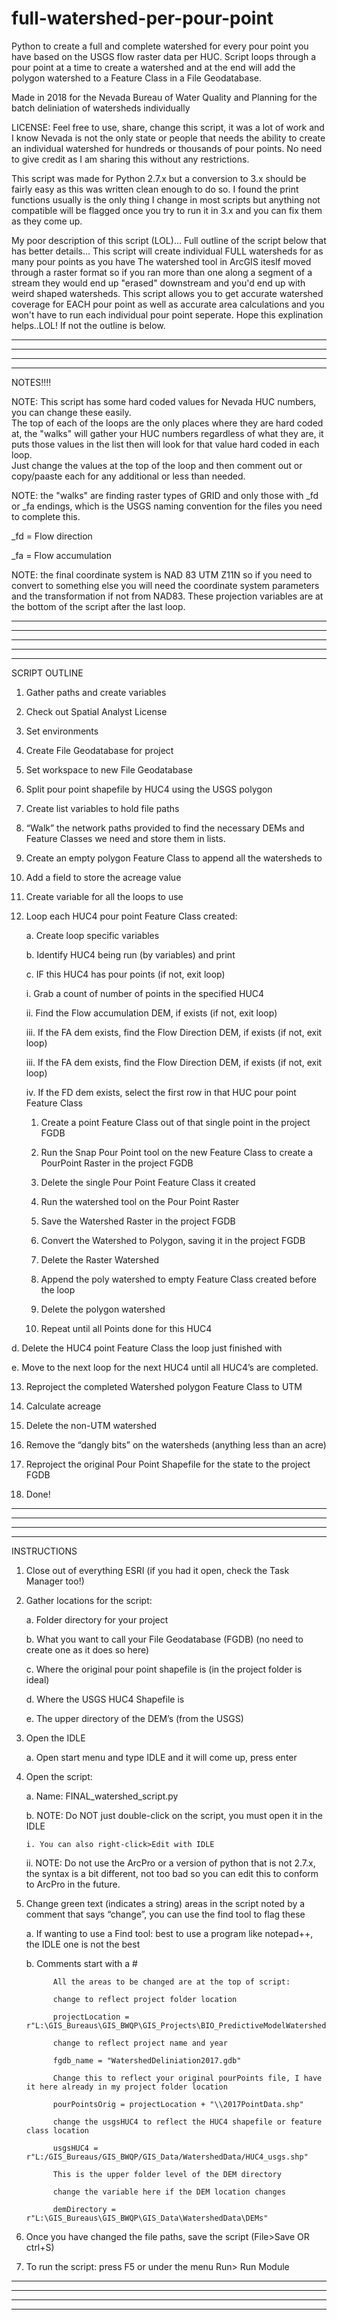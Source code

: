 # full-watershed-per-pour-point
Python to create a full and complete watershed for every pour point you have based on the USGS flow raster data per HUC. 
Script loops through a pour point at a time to create a watershed and at the end will add the polygon watershed to a 
Feature Class in a File Geodatabase.

Made in 2018 for the Nevada Bureau of Water Quality and Planning for the batch deliniation of watersheds individually

LICENSE:  Feel free to use, share, change this script, it was a lot of work and I know Nevada is not the only 
state or people that needs the ability to create an individual watershed for hundreds or thousands of pour points. 
No need to give credit as I am sharing this without any restrictions.

This script was made for Python 2.7.x but a conversion to 3.x should be fairly easy as this was written clean enough to do so. 
I found the print functions usually is the only thing I change in most scripts but anything not compatible will be 
flagged once you try to run it in 3.x and you can fix them as they come up.

My poor description of this script (LOL)...  Full outline of the script below that has better details...
This script will create individual FULL watersheds for as many pour points as you have The watershed tool in
ArcGIS iteslf moved through a raster format so if you ran more than one along a segment of a stream they would end up 
"erased" downstream and you'd end up with weird shaped watersheds. This script allows you to get accurate watershed 
coverage for EACH pour point as well as accurate area calculations and you won't have to run each individual pour 
point seperate. Hope this explination helps..LOL! If not the outline is below.


---------------------------------------------------------------------------------------------------------------------------
---------------------------------------------------------------------------------------------------------------------------
---------------------------------------------------------------------------------------------------------------------------
---------------------------------------------------------------------------------------------------------------------------

NOTES!!!!

NOTE: This script has some hard coded values for Nevada HUC numbers, you can change these easily.  
The top of each of the loops are the only places where they are hard coded at, the "walks" will gather your 
HUC numbers regardless of what they are, it puts those values in the list then will look for that value hard coded in each loop.  
Just change the values at the top of the loop and then comment out or copy/paaste each for any additional or less than needed.

NOTE: the "walks" are finding raster types of GRID and only those with _fd or _fa endings, which is the 
USGS naming convention for the files you need to complete this.

  _fd = Flow direction
  
  _fa = Flow accumulation

NOTE: the final coordinate system is NAD 83 UTM Z11N so if you need to convert to something else you will need the 
coordinate system parameters and the transformation if not from NAD83. These projection variables are at the bottom 
of the script after the last loop.

---------------------------------------------------------------------------------------------------------------------------
---------------------------------------------------------------------------------------------------------------------------
---------------------------------------------------------------------------------------------------------------------------
---------------------------------------------------------------------------------------------------------------------------
---------------------------------------------------------------------------------------------------------------------------

 SCRIPT OUTLINE
 
1. Gather paths and create variables

2. Check out Spatial Analyst License

3. Set environments

4. Create File Geodatabase for project

5. Set workspace to new File Geodatabase

6. Split pour point shapefile by HUC4 using the USGS polygon

7. Create list variables to hold file paths

8. “Walk” the network paths provided to find the necessary DEMs and Feature Classes we need and store them in lists.

9. Create an empty polygon Feature Class to append all the watersheds to

10. Add a field to store the acreage value

11. Create variable for all the loops to use

12. Loop each HUC4 pour point Feature Class created:

    a. Create loop specific variables
  
    b. Identify HUC4 being run (by variables) and print
  
    c. IF this HUC4 has pour points (if not, exit loop)
  
      i. Grab a count of number of points in the specified HUC4
   
      ii. Find the Flow accumulation DEM, if exists (if not, exit loop)
   
      iii. If the FA dem exists, find the Flow Direction DEM, if exists (if not, exit loop)
   
      iii. If the FA dem exists, find the Flow Direction DEM, if exists (if not, exit loop)

      iv. If the FD dem exists, select the first row in that HUC pour point Feature Class
   
    1. Create a point Feature Class out of that single point in the project FGDB
    
    2. Run the Snap Pour Point tool on the new Feature Class to create a PourPoint Raster in the project FGDB
    
    3. Delete the single Pour Point Feature Class it created
    
    4. Run the watershed tool on the Pour Point Raster
    
    5. Save the Watershed Raster in the project FGDB
    
    6. Convert the Watershed to Polygon, saving it in the project FGDB
    
    7. Delete the Raster Watershed
    
    8. Append the poly watershed to empty Feature Class created before the loop
    
    9. Delete the polygon watershed
    
    10. Repeat until all Points done for this HUC4
    
   d. Delete the HUC4 point Feature Class the loop just finished with
   
   e. Move to the next loop for the next HUC4 until all HUC4’s are completed.
   
13. Reproject the completed Watershed polygon Feature Class to UTM

14. Calculate acreage

15. Delete the non-UTM watershed

16. Remove the “dangly bits” on the watersheds (anything less than an acre)

17. Reproject the original Pour Point Shapefile for the state to the project FGDB

18. Done!

---------------------------------------------------------------------------------------------------------------------------
---------------------------------------------------------------------------------------------------------------------------
---------------------------------------------------------------------------------------------------------------------------
---------------------------------------------------------------------------------------------------------------------------


 INSTRUCTIONS
 
1. Close out of everything ESRI (if you had it open, check the Task Manager too!)

2. Gather locations for the script:

	a. Folder directory for your project
  
	b. What you want to call your File Geodatabase (FGDB) (no need to create one as it does so here)
  
	c. Where the original pour point shapefile is (in the project folder is ideal)
  
	d. Where the USGS HUC4 Shapefile is
  
	e. The upper directory of the DEM’s (from the USGS)
  
3. Open the IDLE

	a. Open start menu and type IDLE and it will come up, press enter
  
 4. Open the script:
 
	a. Name: FINAL_watershed_script.py
  
	b. NOTE: Do NOT just double-click on the script, you must open it in the IDLE
  
		i. You can also right-click>Edit with IDLE
    
    ii. NOTE: Do not use the ArcPro or a version of python that is not 2.7.x, the syntax is a bit different, not too bad so you can edit this to conform to ArcPro in the future.

5. Change green text (indicates a string) areas in the script noted by a comment that says “change”, you can use the find tool to flag these

    a. If wanting to use a Find tool: best to use a program like notepad++, the IDLE one is not the best
    
	b. Comments start with a #
  
			 All the areas to be changed are at the top of script:
       
			 change to reflect project folder location
       
			 projectLocation = r"L:\GIS_Bureaus\GIS_BWQP\GIS_Projects\BIO_PredictiveModelWatershed\2017"
       
			 change to reflect project name and year
       
			 fgdb_name = "WatershedDeliniation2017.gdb"
       
			 Change this to reflect your original pourPoints file, I have it here already in my project folder location
       
			 pourPointsOrig = projectLocation + "\\2017PointData.shp"
       
			 change the usgsHUC4 to reflect the HUC4 shapefile or feature class location
       
			 usgsHUC4 = r"L:/GIS_Bureaus/GIS_BWQP/GIS_Data/WatershedData/HUC4_usgs.shp"
       
			 This is the upper folder level of the DEM directory
       
			 change the variable here if the DEM location changes
       
			 demDirectory = r"L:\GIS_Bureaus\GIS_BWQP\GIS_Data\WatershedData\DEMs"
       
6. Once you have changed the file paths, save the script (File>Save OR ctrl+S)

7. To run the script: press F5 or under the menu Run> Run Module

---------------------------------------------------------------------------------------------------------------------------
---------------------------------------------------------------------------------------------------------------------------
---------------------------------------------------------------------------------------------------------------------------
---------------------------------------------------------------------------------------------------------------------------
